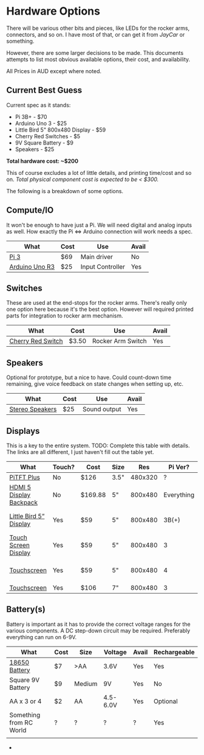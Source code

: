 # Hardware Options

There will be various other bits and pieces, like LEDs for the rocker arms, connectors, and so on. I have most of that, or can get it from *JayCar* or something.

However, there are some larger decisions to be made. This documents attempts to list most obvious available options, their cost, and availability.

All Prices in AUD except where noted.

## Current Best Guess

Current spec as it stands:

* Pi 3B+ - $70
* Arduino Uno 3 - $25
* Little Bird 5" 800x480 Display - $59
* Cherry Red Switches - $5
* 9V Square Battery - $9
* Speakers - $25

**Total hardware cost: ~$200**

This of course excludes a lot of little details, and printing time/cost and so on. *Total physical component cost is expected to be < $300.*

The following is a breakdown of some options.

## Compute/IO

It won't be enough to have just a Pi. We will need digital and analog inputs as well. How exactly the Pi <=> Arduino connection will work needs a spec.

| What | Cost | Use | Avail |
|------|------|-----|-------|
| [Pi 3](https://www.littlebird.com.au/products/raspberry-pi-3-model-b-f1990217-84ed-4cd4-a75a-bd1962465bd8) | $69 | Main driver | No |
| [Arduino Uno R3](https://www.littlebird.com.au/products/uno-r3-little-bird) | $25 | Input Controller | Yes |

## Switches

These are used at the end-stops for the rocker arms. There's really only one option here because it's the best option. However will required printed parts for integration to rocker arm mechanism.

| What | Cost | Use | Avail |
|------|------|-----|-------|
| [Cherry Red Switch](https://www.littlebird.com.au/products/cherry-mx-switch-red) | $3.50 | Rocker Arm Switch | Yes|

## Speakers

Optional for prototype, but a nice to have. Could count-down time remaining, give voice feedback on state changes when setting up, etc.

| What | Cost | Use | Avail |
|------|------|-----|-------|
| [Stereo Speakers](https://www.littlebird.com.au/products/adafruit-i2s-3w-stereo-speaker-bonnet-for-raspberry-pi-mini-kit) | $25 | Sound output | Yes |

## Displays

This is a key to the entire system. TODO: Complete this table with details. The links are all different, I just haven't fill out the table yet.

| What | Touch? | Cost | Size | Res | Pi Ver? | Notes | Avail |
|------|------|------|-----|---------|-------|-------|-------|
| [PiTFT Plus](https://raspberry.piaustralia.com.au/products/pitft-plus-480x320-3-5-tft-touchscreen-for-raspberry-pi) | No | $126 | 3.5" | 480x320 | ? | | |
| [HDMI 5 Display Backpack](https://raspberry.piaustralia.com.au/products/hdmi-5-display-backpack-without-touch) | No | $169.88 | 5" | 800x480 | Everything | | Yes|
| [Little Bird 5” Display](https://raspberry.piaustralia.com.au/collections/displays/products/little-bird-5-display ) | Yes | $59 | 5" | 800x480 | 3B(+) | 5V, Has Pen | Yes|
| [Touch Screen Display](https://www.littlebird.com.au/products/5-inch-lcd-hdmi-touch-screen-display-for-raspberry-pi-3) | Yes | $59 | 5" | 800x480 | 3 | 5V, Has Pen |  Yes|
| [Touchscreen](https://www.littlebird.com.au/products/5-inch-lcd-hdmi-touch-screen-display-for-raspberry-pi-4) | Yes | $59 | 5" | 800x480 | 4 | 5V from Pi | Yes|
| [Touchscreen](https://raspberry.piaustralia.com.au/products/7-inch-lcd-hdmi-touch-screen-display-tft-for-raspb#description) | Yes | $106 | 7" | 800x480 | 3 | | Yes|

## Battery(s)

Battery is important as it has to provide the correct voltage ranges for the various components. A DC step-down circuit may be required. Preferably everything can run on 6-9V.

| What | Cost | Size | Voltage | Avail | Rechargeable |
|------|------|------|---------|-------|--------------|
| [18650 Battery](https://www.18650batterystore.com/collections/18650-batteries) | $7 | >AA | 3.6V | Yes | Yes |
| Square 9V Battery | $9 | Medium | 9V | Yes | No |
| AA x 3 or 4 | $2 | AA | 4.5-6.0V | Yes | Optional |
| Something from RC World | ? | ? | ? | ? | Yes |
|  |  |  |  |  |  |

* 

